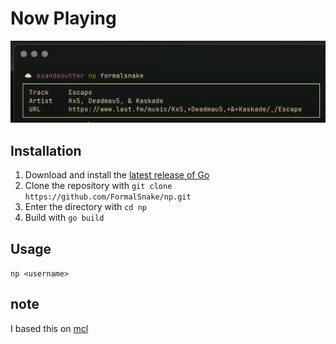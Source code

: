 # Now Playing

![image](/asset/ss.png)

## Installation
1. Download and install the [latest release of Go](https://go.dev/dl/)
2. Clone the repository with `git clone https://github.com/FormalSnake/np.git`
3. Enter the directory with `cd np`
4. Build with `go build`

## Usage
`np <username>`

## note
I based this on [mcl](https://github.com/Sophed/mcl)
